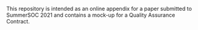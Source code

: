 This repository is intended as an online appendix for a paper submitted to SummerSOC 2021 and contains a mock-up for a Quality Assurance Contract. 
